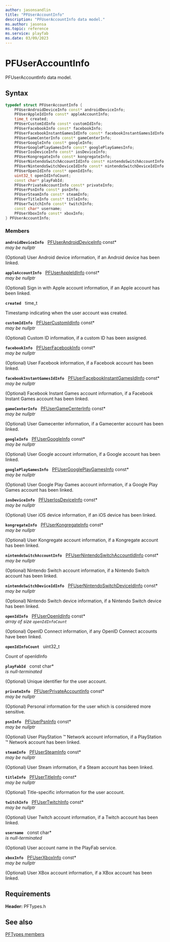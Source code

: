 ```yaml
---
author: jasonsandlin
title: "PFUserAccountInfo"
description: "PFUserAccountInfo data model."
ms.author: jasonsa
ms.topic: reference
ms.service: playfab
ms.date: 03/09/2023
---
```


# PFUserAccountInfo  

PFUserAccountInfo data model.  

## Syntax  
  
```cpp
typedef struct PFUserAccountInfo {  
    PFUserAndroidDeviceInfo const* androidDeviceInfo;  
    PFUserAppleIdInfo const* appleAccountInfo;  
    time_t created;  
    PFUserCustomIdInfo const* customIdInfo;  
    PFUserFacebookInfo const* facebookInfo;  
    PFUserFacebookInstantGamesIdInfo const* facebookInstantGamesIdInfo;  
    PFUserGameCenterInfo const* gameCenterInfo;  
    PFUserGoogleInfo const* googleInfo;  
    PFUserGooglePlayGamesInfo const* googlePlayGamesInfo;  
    PFUserIosDeviceInfo const* iosDeviceInfo;  
    PFUserKongregateInfo const* kongregateInfo;  
    PFUserNintendoSwitchAccountIdInfo const* nintendoSwitchAccountInfo;  
    PFUserNintendoSwitchDeviceIdInfo const* nintendoSwitchDeviceIdInfo;  
    PFUserOpenIdInfo const* openIdInfo;  
    uint32_t openIdInfoCount;  
    const char* playFabId;  
    PFUserPrivateAccountInfo const* privateInfo;  
    PFUserPsnInfo const* psnInfo;  
    PFUserSteamInfo const* steamInfo;  
    PFUserTitleInfo const* titleInfo;  
    PFUserTwitchInfo const* twitchInfo;  
    const char* username;  
    PFUserXboxInfo const* xboxInfo;  
} PFUserAccountInfo;  
```
  
### Members  
  
**`androidDeviceInfo`** &nbsp; [PFUserAndroidDeviceInfo](pfuserandroiddeviceinfo.md) const*  
*may be nullptr*  
  
(Optional) User Android device information, if an Android device has been linked.
  
**`appleAccountInfo`** &nbsp; [PFUserAppleIdInfo](pfuserappleidinfo.md) const*  
*may be nullptr*  
  
(Optional) Sign in with Apple account information, if an Apple account has been linked.
  
**`created`** &nbsp; time_t  
  
Timestamp indicating when the user account was created.
  
**`customIdInfo`** &nbsp; [PFUserCustomIdInfo](pfusercustomidinfo.md) const*  
*may be nullptr*  
  
(Optional) Custom ID information, if a custom ID has been assigned.
  
**`facebookInfo`** &nbsp; [PFUserFacebookInfo](pfuserfacebookinfo.md) const*  
*may be nullptr*  
  
(Optional) User Facebook information, if a Facebook account has been linked.
  
**`facebookInstantGamesIdInfo`** &nbsp; [PFUserFacebookInstantGamesIdInfo](pfuserfacebookinstantgamesidinfo.md) const*  
*may be nullptr*  
  
(Optional) Facebook Instant Games account information, if a Facebook Instant Games account has been linked.
  
**`gameCenterInfo`** &nbsp; [PFUserGameCenterInfo](pfusergamecenterinfo.md) const*  
*may be nullptr*  
  
(Optional) User Gamecenter information, if a Gamecenter account has been linked.
  
**`googleInfo`** &nbsp; [PFUserGoogleInfo](pfusergoogleinfo.md) const*  
*may be nullptr*  
  
(Optional) User Google account information, if a Google account has been linked.
  
**`googlePlayGamesInfo`** &nbsp; [PFUserGooglePlayGamesInfo](pfusergoogleplaygamesinfo.md) const*  
*may be nullptr*  
  
(Optional) User Google Play Games account information, if a Google Play Games account has been linked.
  
**`iosDeviceInfo`** &nbsp; [PFUserIosDeviceInfo](pfuseriosdeviceinfo.md) const*  
*may be nullptr*  
  
(Optional) User iOS device information, if an iOS device has been linked.
  
**`kongregateInfo`** &nbsp; [PFUserKongregateInfo](pfuserkongregateinfo.md) const*  
*may be nullptr*  
  
(Optional) User Kongregate account information, if a Kongregate account has been linked.
  
**`nintendoSwitchAccountInfo`** &nbsp; [PFUserNintendoSwitchAccountIdInfo](pfusernintendoswitchaccountidinfo.md) const*  
*may be nullptr*  
  
(Optional) Nintendo Switch account information, if a Nintendo Switch account has been linked.
  
**`nintendoSwitchDeviceIdInfo`** &nbsp; [PFUserNintendoSwitchDeviceIdInfo](pfusernintendoswitchdeviceidinfo.md) const*  
*may be nullptr*  
  
(Optional) Nintendo Switch device information, if a Nintendo Switch device has been linked.
  
**`openIdInfo`** &nbsp; [PFUserOpenIdInfo](pfuseropenidinfo.md) const*  
*array of size `openIdInfoCount`*  
  
(Optional) OpenID Connect information, if any OpenID Connect accounts have been linked.
  
**`openIdInfoCount`** &nbsp; uint32_t  
  
Count of openIdInfo
  
**`playFabId`** &nbsp; const char*  
*is null-terminated*  
  
(Optional) Unique identifier for the user account.
  
**`privateInfo`** &nbsp; [PFUserPrivateAccountInfo](pfuserprivateaccountinfo.md) const*  
*may be nullptr*  
  
(Optional) Personal information for the user which is considered more sensitive.
  
**`psnInfo`** &nbsp; [PFUserPsnInfo](pfuserpsninfo.md) const*  
*may be nullptr*  
  
(Optional) User PlayStation :tm: Network account information, if a PlayStation :tm: Network account has been linked.
  
**`steamInfo`** &nbsp; [PFUserSteamInfo](pfusersteaminfo.md) const*  
*may be nullptr*  
  
(Optional) User Steam information, if a Steam account has been linked.
  
**`titleInfo`** &nbsp; [PFUserTitleInfo](pfusertitleinfo.md) const*  
*may be nullptr*  
  
(Optional) Title-specific information for the user account.
  
**`twitchInfo`** &nbsp; [PFUserTwitchInfo](pfusertwitchinfo.md) const*  
*may be nullptr*  
  
(Optional) User Twitch account information, if a Twitch account has been linked.
  
**`username`** &nbsp; const char*  
*is null-terminated*  
  
(Optional) User account name in the PlayFab service.
  
**`xboxInfo`** &nbsp; [PFUserXboxInfo](pfuserxboxinfo.md) const*  
*may be nullptr*  
  
(Optional) User XBox account information, if a XBox account has been linked.
  
  
## Requirements  
  
**Header:** PFTypes.h
  
## See also  
[PFTypes members](../pftypes_members.md)  

  
  
